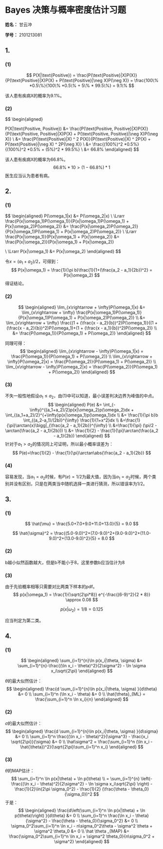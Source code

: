 # **Bayes** 决策与概率密度估计习题

**姓名：** 甘云冲

**学号：** 2101213081

## 1.

### (1)

$$
P(X|\text{Positive}) = \frac{P(\text{Positive}|X)P(X)}{P(\text{Positive}|X)P(X) + P(\text{Positive}|\neg X)P(\neg X)} = \frac{100\% *0.5\%}{100\% *0.5\% + 5\% * 99.5\%} = 9.1\%
$$

该人患有疾病X的概率为9.1%。

### (2)

$$
\begin{aligned}

P(X|\text{Positive, Positive})
&= \frac{P(\text{Positive, Positive}|X)P(X)}{P(\text{Positive, Positive}|X)P(X) + P(\text{Positive, Positive}|\neg X)P(\neg X)}
\\
&= \frac{P(\text{Positive}|X) ^ 2 P(X)}{P(\text{Positive}|X) ^ 2P(X) + P(\text{Positive}|\neg X) ^ 2P(\neg X)}
\\
&= \frac{(100\%)^2 *0.5\%}{(100\%)^2 *0.5\% + (5\%)^2 * 99.5\%} 
\\
&= 66.8\%
\end{aligned}
$$

该人患有疾病X的概率为66.8%。
$$
66.8\% * 10 > (1 - 66.8\%) * 1
$$
医生应当认为患者有病。



## 2.

### (1)

$$
\begin{aligned}
P(\omega_1|x) &= P(\omega_2|x)
\\
\Lrarr 
\frac{P(x|\omega_1)P(\omega_1)}{P(x|\omega_1)P(\omega_1) + P(x|\omega_2)P(\omega_2)} &= \frac{P(x|\omega_2)P(\omega_2)}{P(x|\omega_1)P(\omega_1) + P(x|\omega_2)P(\omega_2)}
\\
\Lrarr \frac{P(x|\omega_1)}{P(x|\omega_1) + P(x|\omega_2)} &= \frac{P(x|\omega_2)}{P(x|\omega_1) + P(x|\omega_2)}

\\
\Lrarr P(x|\omega_1) &= P(x|\omega_2)
\end{aligned}
$$

令$x=(a_1+a_2)/2$，可得到：
$$
P(x|\omega_1) = \frac{1}{\pi b}\frac{1}{1+(\frac{a_2 - a_1}{2b})^2} = P(x|\omega_2)
$$
得证结论。

### (2)

$$
\begin{aligned}
\lim_{x\rightarrow + \infty}P(\omega_1|x)
&=
\lim_{x\rightarrow + \infty}
\frac{P(x|\omega_1)P(\omega_1)}{P(x|\omega_1)P(\omega_1) + P(x|\omega_2)P(\omega_2)}
\\
&= \lim_{x\rightarrow + \infty}
\frac{(1 + (\frac{x - a_2}{b})^2)P(\omega_1)}{(1 + (\frac{x - a_2}{b})^2)P(\omega_1)+(1 + (\frac{x - a_1}{b})^2)P(\omega_2)}
\\
&= \frac{P(\omega_1)}{P(\omega_1) + P(\omega_2)}
\end{aligned}
$$

同理可得：
$$
\begin{aligned}
\lim_{x\rightarrow - \infty}P(\omega_1|x) = \frac{P(\omega_1)}{P(\omega_1) + P(\omega_2)}
\\
\lim_{x\rightarrow + \infty}P(\omega_2|x) = \frac{P(\omega_2)}{P(\omega_1) + P(\omega_2)}
\\
\lim_{x\rightarrow - \infty}P(\omega_2|x) = \frac{P(\omega_2)}{P(\omega_1) + P(\omega_2)}
\end{aligned}
$$

### (3)

不失一般性地假设$a_1 \le a_2$，由(1)中可以知道，最小误差判决边界为峰值的中点。
$$
\begin{aligned}
P(e) 
&= \int_{-\infty}^{(a_1+a_2)/2}p(x|\omega_2)p(\omega_2)dx + \int_{(a_1+a_2)/2}^{+\infty}p(x|\omega_1)p(\omega_1)dx
\\
&= \frac{1}{\pi b}b \int_{(a_2-a_1)/(2b)}^{\infty} \frac{1}{1+x^2}dx
\\
&=\frac{1}{\pi}\arctan(x)\bigg|_{\frac{a_2 - a_1}{2b}}^{\infty}
\\
&=\frac{1}{\pi} (\pi/2 - \arctan(\frac{a_2 - a_1}{2b}))
\\
&= \frac{1}{2} - \frac{1}{\pi}\arctan(\frac{a_2 - a_1}{2b})
\end{aligned}
$$
针对于$a_1>a_2$的情况同上可证明，所以最小概率误差为：
$$
P(e)=\frac{1}{2} - \frac{1}{\pi}\arctan\abs{\frac{a_2 - a_1}{2b}}
$$

### (4)

容易发现，当$a_1=a_2$时候，有$P(e)=1/2$为最大值，因为当$a_1=a_2$时候，两个类别并没有区别，只是在两类当中随机选择一类进行猜测，所以错误率为1/2。



## 3.

### (1)

$$
\hat{\mu} = \frac{5.0+7.0+9.0+11.0+13.0}{5} = 9.0
$$

$$
\hat{\sigma}^2 = \frac{(5.0-9.0)^2+(7.0-9.0)^2+(9.0-9.0)^2+(11.0-9.0)^2+(13.0-9.0)^2}{5} = 8.0
$$

### (2)

b越小似然函数越大，但是b不能小于8，这里参数b应当估计为8

### (3)

由于先验概率相等只需要对比两类下样本的pdf。
$$
p(x|\omega_1) = \frac{1}{\sqrt{2\pi*8}} e^{-\frac{(6-9)^2}{2 * 8}} \approx 0.08
$$

$$
p(x|\omega_2) = 1/8 = 0.125
$$

应当判定为第二类。

## 4.

### (1)

$$
\begin{aligned}
\sum_{i=1}^{n}\ln p(x_i|\theta, \sigma) 
&=
\sum_{i=1}^{n}-\frac{(\ln x_i - \theta)^2}{2\sigma^2}  - \ln \sigma x_i\sqrt{2\pi}
\end{aligned}
$$

$\theta$的最大似然估计：
$$
\begin{aligned}
\frac{d \sum_{i=1}^{n}\ln p(x_i|\theta, \sigma) }{d\theta} &= 0
\\
\sum_{i=1}^n (\ln x_i - \theta) &= 0
\\
\hat{\theta}_{ML} = \frac{\sum_{i=1}^n \ln x_i}{n}
\end{aligned}
$$

### (2)

$\sigma$的最大似然估计：
$$
\begin{aligned}
\frac{d \sum_{i=1}^{n}\ln p(x_i|\theta, \sigma) }{d\sigma} &= 0
\\
\sum_{i=1}^n \frac{(\ln x_i - \theta)^2}{\sigma^3} - \frac{x_i \sqrt{2\pi}}{\sigma} &= 0
\\
\hat\sigma^2 = \frac{\sum_{i=1}^n (\ln x_i - \hat{\theta})^2}{\sqrt{2\pi}\sum_{i=1}^n x_i}
\end{aligned}
$$

### (3)

$\theta$的MAP估计：
$$
\sum_{i=1}^n \ln p(x|\theta) + \ln p(\theta)
\\
= \sum_{i=1}^{n} \left(-\frac{(\ln x_i - \theta)^2}{2\sigma^2}  - \ln \sigma x_i\sqrt{2\pi} \right) - \frac{1}{2}\ln(2\pi \sigma_0^2) - \frac{1}{2} (\frac{\theta - \theta_0}{\sigma_0})^2
$$
于是：
$$
\begin{aligned}
\frac{d\left(\sum_{i=1}^n \ln p(x|\theta) + \ln p(\theta)\right) }{d\theta} &= 0
\\
\sum_{i=1}^n \frac{\ln x_i - \theta}{\sigma^2} -  \frac{\theta - \theta_0}{\sigma_0^2} &= 0
\\
\sigma_0^2\sum_{i=1}^n \ln x_i - n\sigma_0^2\theta - \sigma^2 \theta + \sigma^2 \theta_0 &= 0
\\
\hat \theta _{MAP} &= \frac{\sigma_0^2\sum_{i=1}^n \ln x_i  + \sigma^2 \theta_0}{n\sigma_0^2 + \sigma^2}
\end{aligned}
$$

